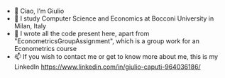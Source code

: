 - 👋 Ciao, I’m Giulio
- 👀 I study Computer Science and Economics at Bocconi University in Milan, Italy
- 🌱 I wrote all the code present here, apart from "EconometricsGroupAssignment", which is a group work for an Econometrics course
- 📫 If you wish to contact me or get to know more about me, this is my LinkedIn https://www.linkedin.com/in/giulio-caputi-964036186/ 

<!---
CapGiulio/CapGiulio is a ✨ special ✨ repository because its `README.md` (this file) appears on your GitHub profile.
You can click the Preview link to take a look at your changes.
--->
